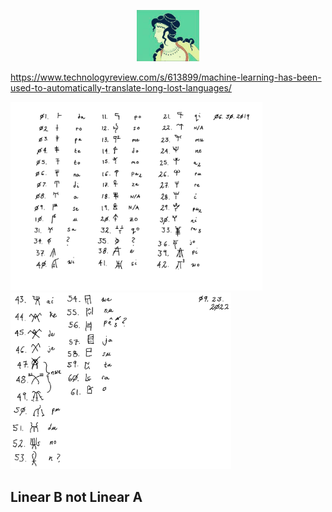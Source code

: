 <p align="center">
  <img src="https://github.com/stan-alam/History/blob/develop/PreHistory/Minoan/images/minoan.png" width="20%" height="20%">
</p>

https://www.technologyreview.com/s/613899/machine-learning-has-been-used-to-automatically-translate-long-lost-languages/

<a>
  <img src="https://github.com/stan-alam/History/blob/develop/PreHistory/Minoan/images/svg/01/linB-0.svg" width="80%" height="80%">
</a>

<a>
  <img src="https://github.com/stan-alam/History/blob/develop/PreHistory/Minoan/images/svg/01/linB%20-%20page%202.png" width="70%" height="70%">
</a>

## Linear B not Linear A
